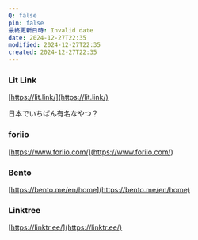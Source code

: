 ```yaml
---
Q: false
pin: false
最終更新日時: Invalid date
date: 2024-12-27T22:35
modified: 2024-12-27T22:35
created: 2024-12-27T22:35
---
```

  

### Lit Link

[https://lit.link/](https://lit.link/)

日本でいちばん有名なやつ？

### foriio

[https://www.foriio.com/](https://www.foriio.com/)

  

### Bento

[https://bento.me/en/home](https://bento.me/en/home)

  

### Linktree

[https://linktr.ee/](https://linktr.ee/)
